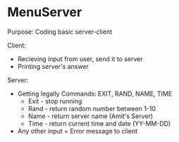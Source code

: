 # MenuServer

Purpose: Coding basic server-client 

Client:
  - Recieving input from user, send it to server
  - Printing server's answer

Server:
  - Getting legally Commands: EXIT, RAND, NAME, TIME
    - Exit - stop running
    - Rand - return random number between 1-10
    - Name - return server name (Amit's Server)
    - Time - return current time and date (YY-MM-DD)
  - Any other input = Error message to client
